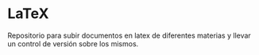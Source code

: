 # LaTeX
Repositorio para subir documentos en latex de diferentes materias y llevar un control de versión sobre los mismos.
